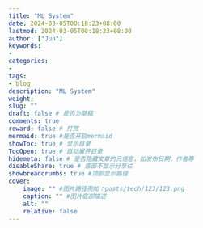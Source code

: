 ```yaml
---
title: "ML System"
date: 2024-03-05T00:18:23+08:00
lastmod: 2024-03-05T00:18:23+08:00
author: ["Jun"]
keywords: 
- 
categories: 
- 
tags: 
- blog
description: "ML System"
weight:
slug: ""
draft: false # 是否为草稿
comments: true
reward: false # 打赏
mermaid: true #是否开启mermaid
showToc: true # 显示目录
TocOpen: true # 自动展开目录
hidemeta: false # 是否隐藏文章的元信息，如发布日期、作者等
disableShare: true # 底部不显示分享栏
showbreadcrumbs: true #顶部显示路径
cover:
    image: "" #图片路径例如：posts/tech/123/123.png
    caption: "" #图片底部描述
    alt: ""
    relative: false
---
```




<!-- ## References
[1] [Characterization of Large Language Model Development in the Datacenter](https://arxiv.org/pdf/2403.07648.pdf%EF%BC%8C)
[2] https://github.com/intelligent-machine-learning/dlrover
[3] [MegaScale: Scaling Large Language Model Training to More Than 10,000 GPUs](https://arxiv.org/abs/2402.15627) 
[4] [The Falcon Series of Open Language Models](https://arxiv.org/pdf/2311.16867.pdf) -->
